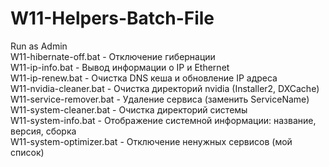 # W11-Helpers-Batch-File

Run as Admin  
W11-hibernate-off.bat - Отключение гибернации  
W11-ip-info.bat - Вывод информации о IP и Ethernet  
W11-ip-renew.bat - Очистка DNS кеша и обновление IP адреса  
W11-nvidia-cleaner.bat - Очистка директорий nvidia (Installer2, DXCache)  
W11-service-remover.bat - Удаление сервиса (заменить ServiceName)  
W11-system-cleaner.bat - Очистка директорий системы  
W11-system-info.bat - Отображение системной информации: название, версия, сборка  
W11-system-optimizer.bat - Отключение ненужных сервисов (мой список)  
